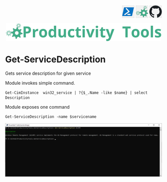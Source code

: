 <!--Category:PowerShell--> 
 <p align="right">
    <a href="https://www.powershellgallery.com/packages/ProductivityTools.GetServiceDescription/"><img src="Images/Header/Powershell_border_40px.png" /></a>
    <a href="http://productivitytools.tech/get-servicedescription/"><img src="Images/Header/ProductivityTools_green_40px_2.png" /><a> 
    <a href="https://github.com/pwujczyk/ProductivityTools.GetServiceDescription/"><img src="Images/Header/Github_border_40px.png" /></a>
</p>
<p align="center">
    <a href="http://http://productivitytools.tech/">
        <img src="Images/Header/LogoTitle_green_500px.png" />
    </a>
</p>

 
 
# Get-ServiceDescription
Gets service description for given service
<!--more-->

Module invokes simple command.
```
Get-CimInstance  win32_service | ?{$_.Name -like $name} | select Description
```

Module exposes one command
```
Get-ServiceDescription -name $servicename
```

<!--og-image-->
![](Images/2022-06-17-21-31-16.png)